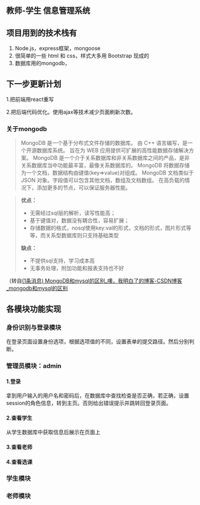 ## 教师-学生 信息管理系统
## 项目用到的技术栈有

1. Node.js，express框架，mongoose
2. 很简单的一些 html 和 css，样式大多用 Bootstrap 现成的
3. 数据库用的mongodb，



## 下一步更新计划

1.把前端用react重写

2.把后端代码优化。使用ajax等技术减少页面刷新次数。

### 关于mongodb

> MongoDB 是一个基于分布式文件存储的数据库。
> 由 C++ 语言编写，是一个开源数据库系统。
> 旨在为 WEB 应用提供可扩展的高性能数据存储解决方案。
> MongoDB 是一个介于关系数据库和非关系数据库之间的产品，是非关系数据库当中功能最丰富，最像关系数据库的。
> MongoDB 将数据存储为一个文档，数据结构由键值(key=>value)对组成。
> MongoDB 文档类似于 JSON 对象。字段值可以包含其他文档，数组及文档数组。
> 在高负载的情况下，添加更多的节点，可以保证服务器性能。

> **优点：**
>
> - 无需经过sql层的解析，读写性能高；
> - 基于键值对，数据没有耦合性，容易扩展；
> - 存储数据的格式，nosql使用key:val的形式，文档的形式，图片形式等等，而关系型数据库则只支持基础类型
>
> **缺点：**
>
> - 不提供sql支持，学习成本高
> - 无事务处理，附加功能和报表支持也不好

（转自[(1条消息) MongoDB和mysql的区别_噢，我明白了的博客-CSDN博客_mongodb和mysql的区别](https://blog.csdn.net/qq_38980678/article/details/114703852)

## 各模块功能实现

### 身份识别与登录模块

在登录页面设置身份选项，根据选项值的不同，设置表单的提交路径。然后分别判断。

### 管理员模块：admin

#### 1.登录

拿到用户输入的用户名和密码后，在数据库中查找检查是否正确，若正确，设置session的角色信息，转到主页。否则给出错误提示并跳转回登录页面。

#### 2.查看学生

从学生数据库中获取信息后展示在页面上

#### 3.查看老师

#### 4.查看选课

### 学生模块

### 老师模块

